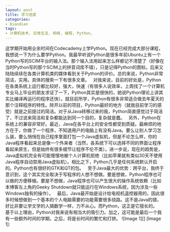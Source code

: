 ```yaml
---
layout: post
title: 学习进度
categories:
- Diandian
tags:
- 计算机技术, 日常生活, 网络, 编程, Python, 
---
```

这学期开始用业余时间在Codecademy上学Python。现在已经完成大部分课程，我想说一下为什么要学Python。我最早听说Python是很多年前Ubuntu上有一个Python写的SCIM平台的输入法。那个输入法用起来怎么样都记不清楚了（好像在当时Python写的那个SCIM上的拼音词库不错），只是记得Python的图标。后来又陆陆续续在各类计算机类的媒体看到关于Python的评价。总的来说，Python非常简洁，实用。具体的搜索一下有很多文章。   对我来说，目前的好处是，Python在各类系统上运行都比较好，强大，快速（有很多人说效率，上周找了一个计算机专业马上毕业的朋友求证了一下，Python其实是很快的，她说Python理论上讲其实比编译再运行的程序还快）。就目前所学，Python有很多非常适合做去年夏天的那个注释程序的特性。除开以前的项目，Python最好的地方（就我目前学习的感受）就是之前提过的简洁。对于从Java转移过来的我，Python简直感觉过于简洁了，不过说来简洁和复杂都能达到同一个目的，复杂就是蠢。   另外，Python在系统上的兼容非常好。最近，Java在各平台上的安全性都受到质疑。最麻烦的地方在于，你做了一个程序，不知道用户的电脑上有没有Java。要么让别人学习怎么装，要么悄悄在自己程序里面打包一个Java虚拟机，但是不论怎么样，你的Java程序看起来总是像一个外来者（当然，各系统下可以选择不同的界面让程序看起来原生，但是始终有很多细节让程序不伦不类）。进一步说，现在的趋势是，Java虚拟机完全有可能慢慢地被个人计算机拒绝（比如苹果就有类似30天不使用Java程序自动禁用Java虚拟机）。相比之下，Python几乎是任何系统默认开启的。Python也有很好的GTK和QT的包。   至于Java最大的优势：跨平台，我终于意识到，这个其实完全取决于写程序的人想不想做。要是想做，Python程序也可以做的方便移植。要是不想做，Java程序也可以产生很大的操作系统依赖（比如本博客左上角的Geeky Shutdown就只能运行在Windows系统，因为涉及一些Windows独有的操作）。   最后，Java最开始是设计给电视机遥控器用的，因此很多时候想做到一个基本的个人电脑需要的功能需要很多绕路。这不是Java的错，好比非要让学文学的人搞数学一样，力不从心。而Python，这正是它擅长的。   基于以上理由，Python对我来说有相当大的吸引力。加之，这可能是最后一个我有一些额外时间的学期，之后，将是长时间的繁忙和打拼。 !\[Image 1\]\[\] \[Image 1\]: